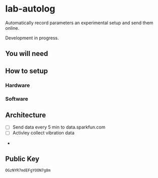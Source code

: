 # lab-autolog

Automatically record parameters an experimental setup and send them online. 

Development in progress. 

## You will need

## How to setup

### Hardware

### Software

## Architecture

 - [ ] Send data every 5 min to data.sparkfun.com
 - [ ] Activley collect vibration data 
 - 

## Public Key

`OGzNYR7mdEFgYOON7g8m`
